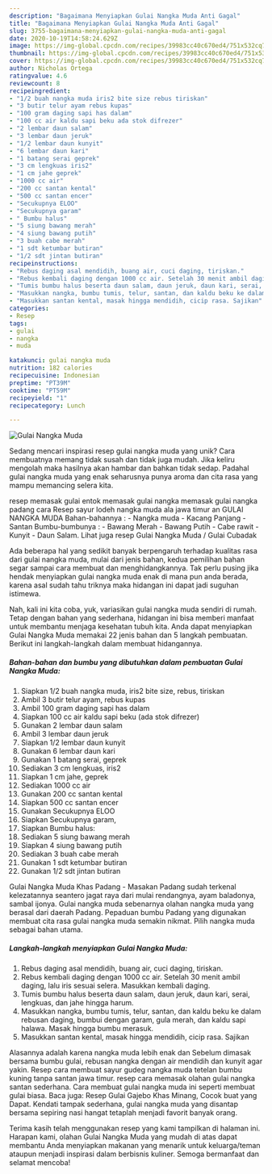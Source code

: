 ```yaml
---
description: "Bagaimana Menyiapkan Gulai Nangka Muda Anti Gagal"
title: "Bagaimana Menyiapkan Gulai Nangka Muda Anti Gagal"
slug: 3755-bagaimana-menyiapkan-gulai-nangka-muda-anti-gagal
date: 2020-10-19T14:58:24.629Z
image: https://img-global.cpcdn.com/recipes/39983cc40c670ed4/751x532cq70/gulai-nangka-muda-foto-resep-utama.jpg
thumbnail: https://img-global.cpcdn.com/recipes/39983cc40c670ed4/751x532cq70/gulai-nangka-muda-foto-resep-utama.jpg
cover: https://img-global.cpcdn.com/recipes/39983cc40c670ed4/751x532cq70/gulai-nangka-muda-foto-resep-utama.jpg
author: Nicholas Ortega
ratingvalue: 4.6
reviewcount: 8
recipeingredient:
- "1/2 buah nangka muda iris2 bite size rebus tiriskan"
- "3 butir telur ayam rebus kupas"
- "100 gram daging sapi has dalam"
- "100 cc air kaldu sapi beku ada stok difrezer"
- "2 lembar daun salam"
- "3 lembar daun jeruk"
- "1/2 lembar daun kunyit"
- "6 lembar daun kari"
- "1 batang serai geprek"
- "3 cm lengkuas iris2"
- "1 cm jahe geprek"
- "1000 cc air"
- "200 cc santan kental"
- "500 cc santan encer"
- "Secukupnya ELOO"
- "Secukupnya garam"
- " Bumbu halus"
- "5 siung bawang merah"
- "4 siung bawang putih"
- "3 buah cabe merah"
- "1 sdt ketumbar butiran"
- "1/2 sdt jintan butiran"
recipeinstructions:
- "Rebus daging asal mendidih, buang air, cuci daging, tiriskan."
- "Rebus kembali daging dengan 1000 cc air. Setelah 30 menit ambil daging, lalu iris sesuai selera. Masukkan kembali daging."
- "Tumis bumbu halus beserta daun salam, daun jeruk, daun kari, serai, lengkuas, dan jahe hingga harum."
- "Masukkan nangka, bumbu tumis, telur, santan, dan kaldu beku ke dalam rebusan daging, bumbui dengan garam, gula merah, dan kaldu sapi halawa. Masak hingga bumbu merasuk."
- "Masukkan santan kental, masak hingga mendidih, cicip rasa. Sajikan"
categories:
- Resep
tags:
- gulai
- nangka
- muda

katakunci: gulai nangka muda 
nutrition: 182 calories
recipecuisine: Indonesian
preptime: "PT39M"
cooktime: "PT59M"
recipeyield: "1"
recipecategory: Lunch

---
```



![Gulai Nangka Muda](https://img-global.cpcdn.com/recipes/39983cc40c670ed4/751x532cq70/gulai-nangka-muda-foto-resep-utama.jpg)

Sedang mencari inspirasi resep gulai nangka muda yang unik? Cara membuatnya memang tidak susah dan tidak juga mudah. Jika keliru mengolah maka hasilnya akan hambar dan bahkan tidak sedap. Padahal gulai nangka muda yang enak seharusnya punya aroma dan cita rasa yang mampu memancing selera kita.

resep memasak gulai entok memasak gulai nangka memasak gulai nangka padang cara Resep sayur lodeh nangka muda ala jawa timur an GULAI NANGKA MUDA Bahan-bahannya : - Nangka muda - Kacang Panjang - Santan Bumbu-bumbunya : - Bawang Merah - Bawang Putih - Cabe rawit - Kunyit - Daun Salam. Lihat juga resep Gulai Nangka Muda / Gulai Cubadak

Ada beberapa hal yang sedikit banyak berpengaruh terhadap kualitas rasa dari gulai nangka muda, mulai dari jenis bahan, kedua pemilihan bahan segar sampai cara membuat dan menghidangkannya. Tak perlu pusing jika hendak menyiapkan gulai nangka muda enak di mana pun anda berada, karena asal sudah tahu triknya maka hidangan ini dapat jadi suguhan istimewa.


Nah, kali ini kita coba, yuk, variasikan gulai nangka muda sendiri di rumah. Tetap dengan bahan yang sederhana, hidangan ini bisa memberi manfaat untuk membantu menjaga kesehatan tubuh kita. Anda dapat menyiapkan Gulai Nangka Muda memakai 22 jenis bahan dan 5 langkah pembuatan. Berikut ini langkah-langkah dalam membuat hidangannya.

<!--inarticleads1-->

##### Bahan-bahan dan bumbu yang dibutuhkan dalam pembuatan Gulai Nangka Muda:

1. Siapkan 1/2 buah nangka muda, iris2 bite size, rebus, tiriskan
1. Ambil 3 butir telur ayam, rebus kupas
1. Ambil 100 gram daging sapi has dalam
1. Siapkan 100 cc air kaldu sapi beku (ada stok difrezer)
1. Gunakan 2 lembar daun salam
1. Ambil 3 lembar daun jeruk
1. Siapkan 1/2 lembar daun kunyit
1. Gunakan 6 lembar daun kari
1. Gunakan 1 batang serai, geprek
1. Sediakan 3 cm lengkuas, iris2
1. Siapkan 1 cm jahe, geprek
1. Sediakan 1000 cc air
1. Gunakan 200 cc santan kental
1. Siapkan 500 cc santan encer
1. Gunakan Secukupnya ELOO
1. Siapkan Secukupnya garam,
1. Siapkan  Bumbu halus:
1. Sediakan 5 siung bawang merah
1. Siapkan 4 siung bawang putih
1. Sediakan 3 buah cabe merah
1. Gunakan 1 sdt ketumbar butiran
1. Gunakan 1/2 sdt jintan butiran


Gulai Nangka Muda Khas Padang - Masakan Padang sudah terkenal kelezatannya seantero jagat raya dari mulai rendangnya, ayam baladonya, sambal ijonya. Gulai nangka muda sebenarnya olahan nangka muda yang berasal dari daerah Padang. Pepaduan bumbu Padang yang digunakan membuat cita rasa gulai nangka muda semakin nikmat. Pilih nangka muda sebagai bahan utama. 

<!--inarticleads2-->

##### Langkah-langkah menyiapkan Gulai Nangka Muda:

1. Rebus daging asal mendidih, buang air, cuci daging, tiriskan.
1. Rebus kembali daging dengan 1000 cc air. Setelah 30 menit ambil daging, lalu iris sesuai selera. Masukkan kembali daging.
1. Tumis bumbu halus beserta daun salam, daun jeruk, daun kari, serai, lengkuas, dan jahe hingga harum.
1. Masukkan nangka, bumbu tumis, telur, santan, dan kaldu beku ke dalam rebusan daging, bumbui dengan garam, gula merah, dan kaldu sapi halawa. Masak hingga bumbu merasuk.
1. Masukkan santan kental, masak hingga mendidih, cicip rasa. Sajikan


Alasannya adalah karena nangka muda lebih enak dan Sebelum dimasak bersama bumbu gulai, rebusan nangka dengan air mendidih dan kunyit agar yakin. Resep cara membuat sayur gudeg nangka muda tetelan bumbu kuning tanpa santan jawa timur. resep cara memasak olahan gulai nangka santan sederhana. Cara membuat gulai nangka muda ini seperti membuat gulai biasa. Baca juga: Resep Gulai Gajebo Khas Minang, Cocok buat yang Dapat. Kendati tampak sederhana, gulai nangka muda yang disantap bersama sepiring nasi hangat tetaplah menjadi favorit banyak orang. 

Terima kasih telah menggunakan resep yang kami tampilkan di halaman ini. Harapan kami, olahan Gulai Nangka Muda yang mudah di atas dapat membantu Anda menyiapkan makanan yang menarik untuk keluarga/teman ataupun menjadi inspirasi dalam berbisnis kuliner. Semoga bermanfaat dan selamat mencoba!
